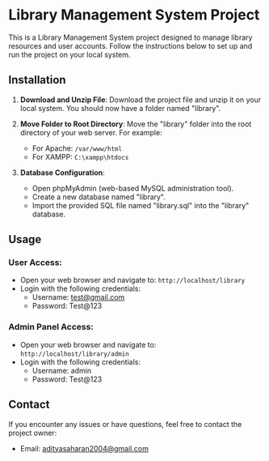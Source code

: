 # Library Management System Project

This is a Library Management System project designed to manage library resources and user accounts. Follow the instructions below to set up and run the project on your local system.

## Installation

1. **Download and Unzip File**: Download the project file and unzip it on your local system. You should now have a folder named "library".

2. **Move Folder to Root Directory**: Move the "library" folder into the root directory of your web server. For example:
   - For Apache: `/var/www/html`
   - For XAMPP: `C:\xampp\htdocs`

3. **Database Configuration**:
   - Open phpMyAdmin (web-based MySQL administration tool).
   - Create a new database named "library".
   - Import the provided SQL file named "library.sql" into the "library" database.

## Usage

### User Access:
- Open your web browser and navigate to: `http://localhost/library`
- Login with the following credentials:
  - Username: test@gmail.com
  - Password: Test@123

### Admin Panel Access:
- Open your web browser and navigate to: `http://localhost/library/admin`
- Login with the following credentials:
  - Username: admin
  - Password: Test@123

## Contact

If you encounter any issues or have questions, feel free to contact the project owner:
- Email: adityasaharan2004@gmail.com

